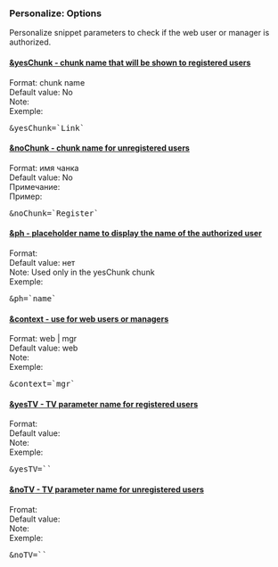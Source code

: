 
<meta http-equiv="Content-Type" content="text/html; charset=utf-8">
<h3>Personalize: Options </h3> 
Personalize snippet parameters to check if the web user or manager is authorized.	
<br>
<div class="panel-group">
<div class="panel panel-default">
<div class="panel-heading">
<h4 class="panel-title"><a class="accordion-toggle" data-toggle="collapse" data-parent="#accordion" href="#collapse1737"><span class="text-bold">&yesChunk</span> - chunk name that will be shown to registered users</a></h4>
</div>
<div id="collapse1737" class="panel-collapse collapse">
<div class="panel-body">
<span class="text-bold">Format:</span> chunk name<br>
<span class="text-bold">Default value:</span> No<br>
<span class="text-bold">Note:</span> <br>
<span class="text-bold">Exemple:</span>
<pre class="brush: html;">&yesChunk=`Link`</pre>
</div>
</div>
</div>
<div class="panel panel-default">
<div class="panel-heading">
<h4 class="panel-title"><a class="accordion-toggle" data-toggle="collapse" data-parent="#accordion" href="#collapse1738"><span class="text-bold">&noChunk</span> - chunk name for unregistered users</a></h4>
</div>
<div id="collapse1738" class="panel-collapse collapse">
<div class="panel-body">
<span class="text-bold">Format:</span> имя чанка<br>
<span class="text-bold">Default value:</span> No<br>
<span class="text-bold">Примечание:</span> <br>
<span class="text-bold">Пример:</span>
<pre class="brush: html;">&noChunk=`Register`</pre>
</div>
</div>
</div>
<div class="panel panel-default">
<div class="panel-heading">
<h4 class="panel-title"><a class="accordion-toggle" data-toggle="collapse" data-parent="#accordion" href="#collapse1739"><span class="text-bold">&ph</span> - placeholder name to display the name of the authorized user</a></h4>
</div>
<div id="collapse1739" class="panel-collapse collapse">
<div class="panel-body">
<span class="text-bold">Format:</span> <br>
<span class="text-bold">Default value:</span> нет<br>
<span class="text-bold">Note:</span> Used only in the yesChunk chunk<br>
<span class="text-bold">Exemple:</span>
<pre class="brush: html;">&ph=`name`</pre>
</div>
</div>
</div>
<div class="panel panel-default">
<div class="panel-heading">
<h4 class="panel-title"><a class="accordion-toggle" data-toggle="collapse" data-parent="#accordion" href="#collapse1740"><span class="text-bold">&context</span> - use for web users or managers</a></h4>
</div>
<div id="collapse1740" class="panel-collapse collapse">
<div class="panel-body">
<span class="text-bold">Format:</span> web | mgr<br>
<span class="text-bold">Default value:</span> web<br>
<span class="text-bold">Note:</span> <br>
<span class="text-bold">Exemple:</span>
<pre class="brush: html;">&context=`mgr`</pre>
</div>
</div>
</div>
<div class="panel panel-default">
<div class="panel-heading">
<h4 class="panel-title"><a class="accordion-toggle" data-toggle="collapse" data-parent="#accordion" href="#collapse1741"><span class="text-bold">&yesTV</span> - TV parameter name for registered users</a></h4>
</div>
<div id="collapse1741" class="panel-collapse collapse">
<div class="panel-body">
<span class="text-bold">Format:</span> <br>
<span class="text-bold">Default value:</span> <br>
<span class="text-bold">Note:</span> <br>
<span class="text-bold">Exemple:</span>
<pre class="brush: html;">&yesTV=``</pre>
</div>
</div>
</div>
<div class="panel panel-default">
<div class="panel-heading">
<h4 class="panel-title"><a class="accordion-toggle" data-toggle="collapse" data-parent="#accordion" href="#collapse1742"><span class="text-bold">&noTV</span> - TV parameter name for unregistered users</a></h4>
</div>
<div id="collapse1742" class="panel-collapse collapse">
<div class="panel-body">
<span class="text-bold">Fromat:</span> <br>
<span class="text-bold">Default value:</span> <br>
<span class="text-bold">Note:</span> <br>
<span class="text-bold">Exemple:</span>
<pre class="brush: html;">&noTV=``</pre>
</div>
</div>
</div>
</div>
